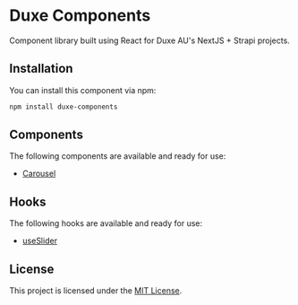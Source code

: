 # Duxe Components

Component library built using React for Duxe AU's NextJS + Strapi projects.

## Installation

You can install this component via npm:

```bash
npm install duxe-components
```

## Components
The following components are available and ready for use:
- [Carousel](/src/components/Carousel/README.md)

## Hooks
The following hooks are available and ready for use:
- [useSlider](/src/hooks/useSlider/README.md)

## License

This project is licensed under the [MIT License](LICENSE).
